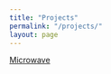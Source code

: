 ```yaml
---
title: "Projects"
permalink: "/projects/"
layout: page
---
```


[Microwave][microwave]

[microwave]: ../microwave